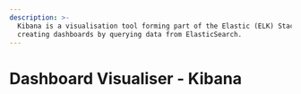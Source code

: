 ```yaml
---
description: >-
  Kibana is a visualisation tool forming part of the Elastic (ELK) Stack for
  creating dashboards by querying data from ElasticSearch.
---
```


# Dashboard Visualiser - Kibana

